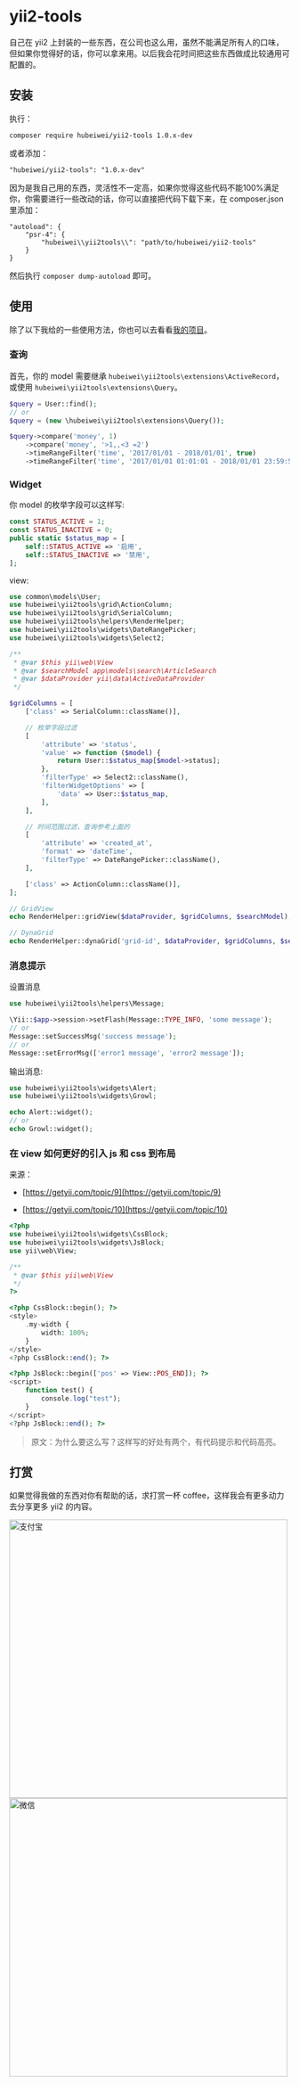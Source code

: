 # yii2-tools

自己在 yii2 上封装的一些东西，在公司也这么用，虽然不能满足所有人的口味，但如果你觉得好的话，你可以拿来用。以后我会花时间把这些东西做成比较通用可配置的。

## 安装

执行：

```
composer require hubeiwei/yii2-tools 1.0.x-dev
```

或者添加：

```
"hubeiwei/yii2-tools": "1.0.x-dev"
```

因为是我自己用的东西，灵活性不一定高，如果你觉得这些代码不能100%满足你，你需要进行一些改动的话，你可以直接把代码下载下来，在 composer.json 里添加：

```
"autoload": {
    "psr-4": {
        "hubeiwei\\yii2tools\\": "path/to/hubeiwei/yii2-tools"
    }
}
```

然后执行 `composer dump-autoload` 即可。

## 使用

除了以下我给的一些使用方法，你也可以去看看[我的项目](https://github.com/hubeiwei/hello-yii2)。

### 查询

首先，你的 model 需要继承 `hubeiwei\yii2tools\extensions\ActiveRecord`，或使用 `hubeiwei\yii2tools\extensions\Query`。

```php
$query = User::find();
// or
$query = (new \hubeiwei\yii2tools\extensions\Query());

$query->compare('money', 1)                                                    // WHERE money = 1
    ->compare('money', '>1,,<3 =2')                                            // WHERE money > 1 AMD money < 3 AND money = 2
    ->timeRangeFilter('time', '2017/01/01 - 2018/01/01', true)                 // WHERE time BETWEEM 1483200000 AND 1514822399
    ->timeRangeFilter('time', '2017/01/01 01:01:01 - 2018/01/01 23:59:59');    // WHERE time BETWEEM 1483203661 AND 1514822399
```

### Widget

你 model 的枚举字段可以这样写:

```php
const STATUS_ACTIVE = 1;
const STATUS_INACTIVE = 0;
public static $status_map = [
    self::STATUS_ACTIVE => '启用',
    self::STATUS_INACTIVE => '禁用',
];
```

view:

```php
use common\models\User;
use hubeiwei\yii2tools\grid\ActionColumn;
use hubeiwei\yii2tools\grid\SerialColumn;
use hubeiwei\yii2tools\helpers\RenderHelper;
use hubeiwei\yii2tools\widgets\DateRangePicker;
use hubeiwei\yii2tools\widgets\Select2;

/**
 * @var $this yii\web\View
 * @var $searchModel app\models\search\ArticleSearch
 * @var $dataProvider yii\data\ActiveDataProvider
 */

$gridColumns = [
    ['class' => SerialColumn::className()],

    // 枚举字段过滤
    [
        'attribute' => 'status',
        'value' => function ($model) {
            return User::$status_map[$model->status];
        },
        'filterType' => Select2::className(),
        'filterWidgetOptions' => [
            'data' => User::$status_map,
        ],
    ],

    // 时间范围过滤，查询参考上面的
    [
        'attribute' => 'created_at',
        'format' => 'dateTime',
        'filterType' => DateRangePicker::className(),
    ],

    ['class' => ActionColumn::className()],
];

// GridView
echo RenderHelper::gridView($dataProvider, $gridColumns, $searchModel);

// DynaGrid
echo RenderHelper::dynaGrid('grid-id', $dataProvider, $gridColumns, $searchModel);
```

### 消息提示

设置消息

```php
use hubeiwei\yii2tools\helpers\Message;

\Yii::$app->session->setFlash(Message::TYPE_INFO, 'some message');
// or
Message::setSuccessMsg('success message');
// or
Message::setErrorMsg(['error1 message', 'error2 message']);
```

输出消息:

```php
use hubeiwei\yii2tools\widgets\Alert;
use hubeiwei\yii2tools\widgets\Growl;

echo Alert::widget();
// or
echo Growl::widget();
```

### 在 view 如何更好的引入 js 和 css 到布局

来源：

* [https://getyii.com/topic/9](https://getyii.com/topic/9)

* [https://getyii.com/topic/10](https://getyii.com/topic/10)

```php
<?php
use hubeiwei\yii2tools\widgets\CssBlock;
use hubeiwei\yii2tools\widgets\JsBlock;
use yii\web\View;

/**
 * @var $this yii\web\View
 */
?>

<?php CssBlock::begin(); ?>
<style>
    .my-width {
        width: 100%;
    }
</style>
<?php CssBlock::end(); ?>

<?php JsBlock::begin(['pos' => View::POS_END]); ?>
<script>
    function test() {
        console.log("test");
    }
</script>
<?php JsBlock::end(); ?>
```

> 原文：为什么要这么写？这样写的好处有两个，有代码提示和代码高亮。

## 打赏

如果觉得我做的东西对你有帮助的话，求打赏一杯 coffee，这样我会有更多动力去分享更多 yii2 的内容。

<img src="https://raw.githubusercontent.com/hubeiwei/hubeiwei.github.io/master/images/pay/ali_pay.jpg" width="500px" alt="支付宝">

<img src="https://raw.githubusercontent.com/hubeiwei/hubeiwei.github.io/master/images/pay/wechat_pay.png" width="500px" alt="微信">
